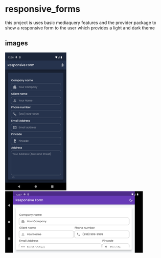 # responsive_forms

this project is uses basic mediaquery features and the provider package to show a responsive form to the user which provides a light and dark theme

## images
<img  src="https://github.com/javad-zakaryaee/responsive_forms/blob/master/assets/images/dark_portrait.png" width="200" height="450">
<img  src="https://github.com/javad-zakaryaee/responsive_forms/blob/master/assets/images/light_landscape.png" width="450" height="200">

